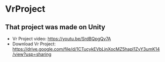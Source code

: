 # VrProject
## That project was made on Unity
- Vr Project video: https://youtu.be/SrdBQpgQv7A
- Download Vr Project: https://drive.google.com/file/d/1CTucykEVbLjnXocMZ5hapl1ZyY3umK14/view?usp=sharing
